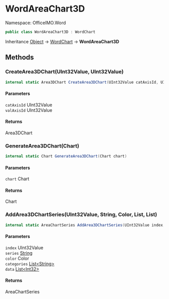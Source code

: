 # WordAreaChart3D

Namespace: OfficeIMO.Word

```csharp
public class WordAreaChart3D : WordChart
```

Inheritance [Object](https://docs.microsoft.com/en-us/dotnet/api/system.object) → [WordChart](./officeimo.word.wordchart.md) → **WordAreaChart3D**

## Methods

### **CreateArea3DChart(UInt32Value, UInt32Value)**
```csharp
internal static Area3DChart CreateArea3DChart(UInt32Value catAxisId, UInt32Value valAxisId)
```
#### Parameters
`catAxisId` UInt32Value<br>
`valAxisId` UInt32Value<br>
#### Returns
Area3DChart<br>

### **GenerateArea3DChart(Chart)**
```csharp
internal static Chart GenerateArea3DChart(Chart chart)
```
#### Parameters
`chart` Chart<br>
#### Returns
Chart<br>

### **AddArea3DChartSeries(UInt32Value, String, Color, List<string>, List<int>)**
```csharp
internal static AreaChartSeries AddArea3DChartSeries(UInt32Value index, string series, Color color, List<string> categories, List<int> data)
```
#### Parameters
`index` UInt32Value<br>
`series` [String](https://docs.microsoft.com/en-us/dotnet/api/system.string)<br>
`color` Color<br>
`categories` [List&lt;String&gt;](https://docs.microsoft.com/en-us/dotnet/api/system.collections.generic.list-1)<br>
`data` [List&lt;Int32&gt;](https://docs.microsoft.com/en-us/dotnet/api/system.collections.generic.list-1)<br>
#### Returns
AreaChartSeries<br>

